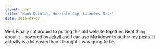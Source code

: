 ```yaml
---
layout: post
title: "Hank Quinlan, Horrible Cop, Launches Site"
date: 2016-09-07
---
```


Well. Finally got around to putting this old website together. 
Neat thing about it - powered by [Jekyll](http://jekyllrb.com) and I can use Markdown to author my posts. 
It actually is a lot easier than I thought it was going to be.
